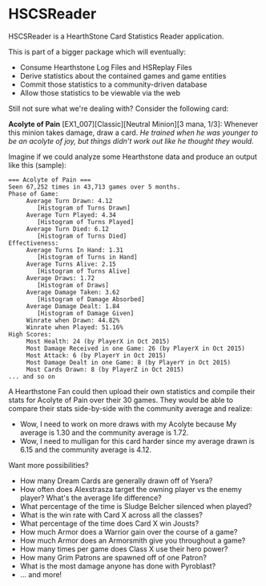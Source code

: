﻿# HSCSReader

HSCSReader is a HearthStone Card Statistics Reader application.

This is part of a bigger package which will eventually:
  - Consume Hearthstone Log Files and HSReplay Files
  - Derive statistics about the contained games and game entities
  - Commit those statistics to a community-driven database
  - Allow those statistics to be viewable via the web

Still not sure what we're dealing with? Consider the following card:

**Acolyte of Pain** [EX1_007][Classic][Neutral Minion][3 mana, 1/3]: Whenever this minion takes damage, draw a card. *He trained when he was younger to be an acolyte of joy, but things didn’t work out like he thought they would.*

Imagine if we could analyze some Hearthstone data and produce an output like this (sample):

```
=== Acolyte of Pain ===
Seen 67,252 times in 43,713 games over 5 months.
Phase of Game:
     Average Turn Drawn: 4.12
		[Histogram of Turns Drawn]
     Average Turn Played: 4.34
		[Histogram of Turns Played]
     Average Turn Died: 6.12
		[Histogram of Turns Died]
Effectiveness:
     Average Turns In Hand: 1.31
		[Histogram of Turns in Hand]
     Average Turns Alive: 2.15
		[Histogram of Turns Alive]
     Average Draws: 1.72
		[Histogram of Draws]
     Average Damage Taken: 3.62
		[Histogram of Damage Absorbed]
     Average Damage Dealt: 1.84
		[Histogram of Damage Given]
     Winrate when Drawn: 44.82%
     Winrate when Played: 51.16%
High Scores:
     Most Health: 24 (by PlayerX in Oct 2015)
     Most Damage Received in one Game: 26 (by PlayerX in Oct 2015)
     Most Attack: 6 (by PlayerY in Oct 2015)
     Most Damage Dealt in one Game: 8 (by PlayerY in Oct 2015)
     Most Cards Drawn: 8 (by PlayerZ in Oct 2015)
... and so on
```

A Hearthstone Fan could then upload their own statistics and compile their stats for Acolyte of Pain over their 30 games. They would be able to compare their stats side-by-side with the community average and realize:

- Wow, I need to work on more draws with my Acolyte because My average is 1.30 and the community average is 1.72.
- Wow, I need to mulligan for this card harder since my average drawn is 6.15 and the community average is 4.12.

Want more possibilities?

- How many Dream Cards are generally drawn off of Ysera?
- How often does Alexstrasza target the owning player vs the enemy player? What's the average life difference?
- What percentage of the time is Sludge Belcher silenced when played?
- What is the win rate with Card X across all the classes?
- What percentage of the time does Card X win Jousts?
- How much Armor does a Warrior gain over the course of a game?
- How much Armor does an Armorsmith give you throughout a game?
- How many times per game does Class X use their hero power?
- How many Grim Patrons are spawned off of one Patron?
- What is the most damage anyone has done with Pyroblast?
- ... and more!